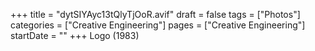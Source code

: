 +++
title = "dytSIYAyc13tQlyTjOoR.avif"
draft = false
tags = ["Photos"]
categories = ["Creative Engineering"]
pages = ["Creative Engineering"]
startDate = ""
+++
Logo (1983)

